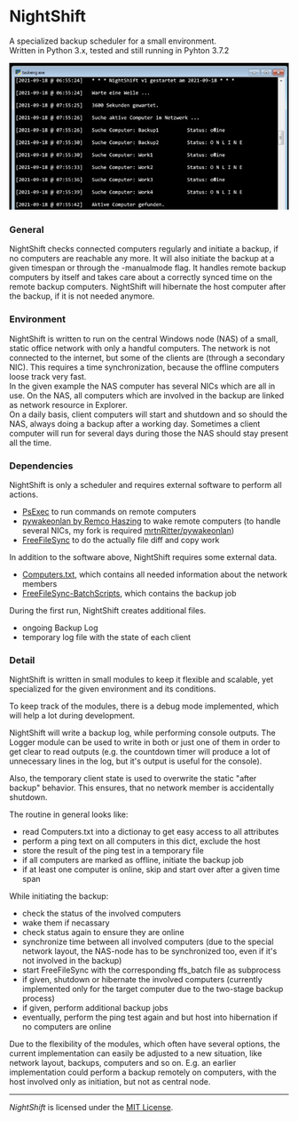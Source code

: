 # NightShift
A specialized backup scheduler for a small environment.  
Written in Python 3.x, tested and still running in Pyhton 3.7.2

<img src="https://github.com/mrtnRitter/NightShift/blob/main/Screens/SampleOutputShort.jpg">

### General
NightShift checks connected computers regularly and initiate a backup, if no computers are reachable any more. It will also initiate the backup at a given timespan or through the -manualmode flag.
It handles remote backup computers by itself and takes care about a correctly synced time on the remote backup computers. NightShift will hibernate the host computer after the backup, if it is not needed anymore. 

### Environment
NightShift is written to run on the central Windows node (NAS) of a small, static office network with only a handful computers. The network is not connected to the internet, but some of the clients are (through a secondary NIC). This requires a time synchronization, because the offline computers loose track very fast.  
In the given example the NAS computer has several NICs which are all in use. On the NAS, all computers which are involved in the backup are linked as network resource in Explorer.  
On a daily basis, client computers will start and shutdown and so should the NAS, always doing a backup after a working day. Sometimes a client computer will run for several days during those the NAS should stay present all the time.

### Dependencies
NightShift is only a scheduler and requires external software to perform all actions. 
- [PsExec](https://docs.microsoft.com/en-us/sysinternals/downloads/psexec) to run commands on remote computers
- [pywakeonlan by Remco Haszing](https://github.com/remcohaszing/pywakeonlan) to wake remote computers (to handle several NICs, my fork is required  [mrtnRitter/pywakeonlan](https://github.com/mrtnRitter/pywakeonlan))
- [FreeFileSync](https://freefilesync.org/) to do the actually file diff and copy work

In addition to the software above, NightShift requires some external data.
- [Computers.txt](/Computers.txt), which contains all needed information about the network members
- [FreeFileSync-BatchScripts](/BackupJobs), which contains the backup job

During the first run, NightShift creates additional files.
- ongoing Backup Log
- temporary log file with the state of each client

### Detail
NightShift is written in small modules to keep it flexible and scalable, yet specialized for the given environment and its conditions.

To keep track of the modules, there is a debug mode implemented, which will help a lot during development. 

NightShift will write a backup log, while performing console outputs. The Logger module can be used to write in both or just one of them in order to get clear to read outputs (e.g. the countdown timer will produce a lot of unnecessary lines in the log, but it's output is useful for the console). 

Also, the temporary client state is used to overwrite the static "after backup" behavior. This ensures, that no network member is accidentally shutdown. 

The routine in general looks like:
- read Computers.txt into a dictionay to get easy access to all attributes
- perform a ping text on all computers in this dict, exclude the host
- store the result of the ping test in a temporary file
- if all computers are marked as offline, initiate the backup job
- if at least one computer is online, skip and start over after a given time span

While initiating the backup:
- check the status of the involved computers
- wake them if necassary
- check status again to ensure they are online
- synchronize time between all involved computers (due to the special network layout, the NAS-node has to be synchronized too, even if it's not involved in the backup)
- start FreeFileSync with the corresponding ffs_batch file as subprocess
- if given, shutdown or hibernate the involved computers (currently implemented only for the target computer due to the two-stage backup process)
- if given, perform additional backup jobs
- eventually, perform the ping test again and but host into hibernation if no computers are online

Due to the flexibility of the modules, which often have several options, the current implementation can easily be adjusted to a new situation, like network layout, backups, computers and so on. E.g. an earlier implementation could perform a backup remotely on computers, with the host involved only as initiation, but not as central node. 

---
*NightShift* is licensed under the [MIT License](https://github.com/hoffstadt/DearPyGui/blob/master/LICENSE).
